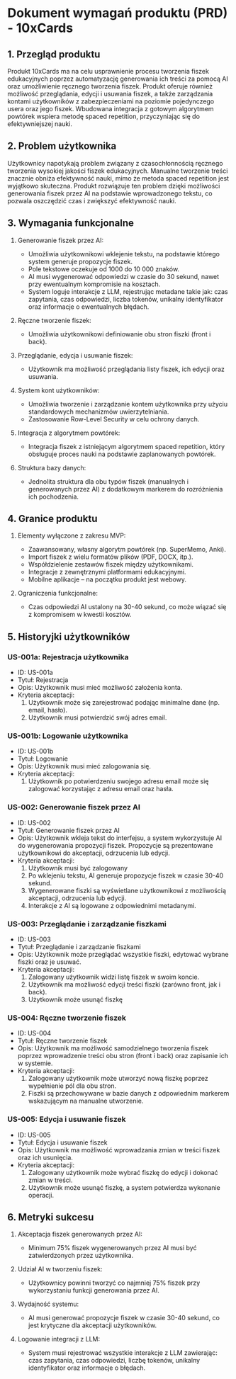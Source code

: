 # Dokument wymagań produktu (PRD) - 10xCards

## 1. Przegląd produktu
Produkt 10xCards ma na celu usprawnienie procesu tworzenia fiszek edukacyjnych poprzez automatyzację generowania ich treści za pomocą AI oraz umożliwienie ręcznego tworzenia fiszek. Produkt oferuje również możliwość przeglądania, edycji i usuwania fiszek, a także zarządzania kontami użytkowników z zabezpieczeniami na poziomie pojedynczego usera oraz jego fiszek. Wbudowana integracja z gotowym algorytmem powtórek wspiera metodę spaced repetition, przyczyniając się do efektywniejszej nauki.

## 2. Problem użytkownika
Użytkownicy napotykają problem związany z czasochłonnością ręcznego tworzenia wysokiej jakości fiszek edukacyjnych. Manualne tworzenie treści znacznie obniża efektywność nauki, mimo że metoda spaced repetition jest wyjątkowo skuteczna. Produkt rozwiązuje ten problem dzięki możliwości generowania fiszek przez AI na podstawie wprowadzonego tekstu, co pozwala oszczędzić czas i zwiększyć efektywność nauki.

## 3. Wymagania funkcjonalne
1. Generowanie fiszek przez AI:
   - Umożliwia użytkownikowi wklejenie tekstu, na podstawie którego system generuje propozycje fiszek.
   - Pole tekstowe oczekuje od 1000 do 10 000 znaków.
   - AI musi wygenerować odpowiedzi w czasie do 30 sekund, nawet przy ewentualnym kompromisie na kosztach.
   - System loguje interakcje z LLM, rejestrując metadane takie jak: czas zapytania, czas odpowiedzi, liczba tokenów, unikalny identyfikator oraz informacje o ewentualnych błędach.

2. Ręczne tworzenie fiszek:
   - Umożliwia użytkownikowi definiowanie obu stron fiszki (front i back).

3. Przeglądanie, edycja i usuwanie fiszek:
   - Użytkownik ma możliwość przeglądania listy fiszek, ich edycji oraz usuwania.

4. System kont użytkowników:
   - Umożliwia tworzenie i zarządzanie kontem użytkownika przy użyciu standardowych mechanizmów uwierzytelniania.
   - Zastosowanie Row-Level Security w celu ochrony danych.

5. Integracja z algorytmem powtórek:
   - Integracja fiszek z istniejącym algorytmem spaced repetition, który obsługuje proces nauki na podstawie zaplanowanych powtórek.

6. Struktura bazy danych:
   - Jednolita struktura dla obu typów fiszek (manualnych i generowanych przez AI) z dodatkowym markerem do rozróżnienia ich pochodzenia.

## 4. Granice produktu
1. Elementy wyłączone z zakresu MVP:
   - Zaawansowany, własny algorytm powtórek (np. SuperMemo, Anki).
   - Import fiszek z wielu formatów plików (PDF, DOCX, itp.).
   - Współdzielenie zestawów fiszek między użytkownikami.
   - Integracje z zewnętrznymi platformami edukacyjnymi.
   - Mobilne aplikacje – na początku produkt jest webowy.

2. Ograniczenia funkcjonalne:
   - Czas odpowiedzi AI ustalony na 30-40 sekund, co może wiązać się z kompromisem w kwestii kosztów.

## 5. Historyjki użytkowników

### US-001a: Rejestracja użytkownika
- ID: US-001a
- Tytuł: Rejestracja
- Opis: Użytkownik musi mieć możliwość założenia konta.
- Kryteria akceptacji:
  1. Użytkownik może się zarejestrować podając minimalne dane (np. email, hasło).
  2. Użytkownik musi potwierdzić swój adres email.

### US-001b: Logowanie użytkownika
- ID: US-001b
- Tytuł: Logowanie
- Opis: Użytkownik musi mieć zalogowania się.
- Kryteria akceptacji:
  1. Użytkownik po potwierdzeniu swojego adresu email może się zalogować korzystając z adresu email oraz hasła.

### US-002: Generowanie fiszek przez AI
- ID: US-002
- Tytuł: Generowanie fiszek przez AI
- Opis: Użytkownik wkleja tekst do interfejsu, a system wykorzystuje AI do wygenerowania propozycji fiszek. Propozycje są prezentowane użytkownikowi do akceptacji, odrzucenia lub edycji.
- Kryteria akceptacji:
  1. Użytkownik musi być zalogowany
  2. Po wklejeniu tekstu, AI generuje propozycje fiszek w czasie 30-40 sekund.
  3. Wygenerowane fiszki są wyświetlane użytkownikowi z możliwością akceptacji, odrzucenia lub edycji.
  4. Interakcje z AI są logowane z odpowiednimi metadanymi.

### US-003: Przeglądanie i zarządzanie fiszkami
- ID: US-003
- Tytuł: Przeglądanie i zarządzanie fiszkami
- Opis: Użytkownik może przeglądać wszystkie fiszki, edytować wybrane fiszki oraz je usuwać.
- Kryteria akceptacji:
  1. Zalogowany użytkownik widzi listę fiszek w swoim koncie.
  2. Użytkownik ma możliwość edycji treści fiszki (zarówno front, jak i back).
  3. Użytkownik może usunąć fiszkę

### US-004: Ręczne tworzenie fiszek
- ID: US-004
- Tytuł: Ręczne tworzenie fiszek
- Opis: Użytkownik ma możliwość samodzielnego tworzenia fiszek poprzez wprowadzenie treści obu stron (front i back) oraz zapisanie ich w systemie.
- Kryteria akceptacji:
  1. Zalogowany użytkownik może utworzyć nową fiszkę poprzez wypełnienie pól dla obu stron.
  2. Fiszki są przechowywane w bazie danych z odpowiednim markerem wskazującym na manualne utworzenie.

### US-005: Edycja i usuwanie fiszek
- ID: US-005
- Tytuł: Edycja i usuwanie fiszek
- Opis: Użytkownik ma możliwość wprowadzania zmian w treści fiszek oraz ich usunięcia.
- Kryteria akceptacji:
  1. Zalogowany użytkownik może wybrać fiszkę do edycji i dokonać zmian w treści.
  2. Użytkownik może usunąć fiszkę, a system potwierdza wykonanie operacji.

## 6. Metryki sukcesu
1. Akceptacja fiszek generowanych przez AI:
   - Minimum 75% fiszek wygenerowanych przez AI musi być zatwierdzonych przez użytkownika.

2. Udział AI w tworzeniu fiszek:
   - Użytkownicy powinni tworzyć co najmniej 75% fiszek przy wykorzystaniu funkcji generowania przez AI.

3. Wydajność systemu:
   - AI musi generować propozycje fiszek w czasie 30-40 sekund, co jest krytyczne dla akceptacji użytkowników.

4. Logowanie integracji z LLM:
   - System musi rejestrować wszystkie interakcje z LLM zawierając: czas zapytania, czas odpowiedzi, liczbę tokenów, unikalny identyfikator oraz informacje o błędach.
